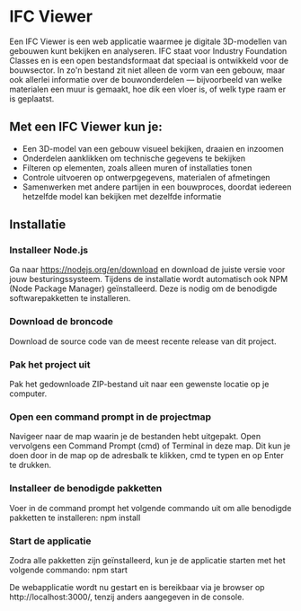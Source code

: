 # IFC Viewer

Een IFC Viewer is een web applicatie waarmee je digitale 3D-modellen van gebouwen kunt bekijken en analyseren. IFC staat voor Industry Foundation Classes en is een open bestandsformaat dat speciaal is ontwikkeld voor de bouwsector. In zo'n bestand zit niet alleen de vorm van een gebouw, maar ook allerlei informatie over de bouwonderdelen — bijvoorbeeld van welke materialen een muur is gemaakt, hoe dik een vloer is, of welk type raam er is geplaatst.

## Met een IFC Viewer kun je:
- Een 3D-model van een gebouw visueel bekijken, draaien en inzoomen
- Onderdelen aanklikken om technische gegevens te bekijken
- Filteren op elementen, zoals alleen muren of installaties tonen
- Controle uitvoeren op ontwerpgegevens, materialen of afmetingen
- Samenwerken met andere partijen in een bouwproces, doordat iedereen hetzelfde model kan bekijken met dezelfde informatie

## Installatie

### Installeer Node.js
Ga naar https://nodejs.org/en/download en download de juiste versie voor jouw besturingssysteem. Tijdens de installatie wordt automatisch ook NPM (Node Package Manager) geïnstalleerd. Deze is nodig om de benodigde softwarepakketten te installeren.

### Download de broncode
Download de source code van de meest recente release van dit project.

### Pak het project uit
Pak het gedownloade ZIP-bestand uit naar een gewenste locatie op je computer.

### Open een command prompt in de projectmap
Navigeer naar de map waarin je de bestanden hebt uitgepakt. Open vervolgens een Command Prompt (cmd) of Terminal in deze map. Dit kun je doen door in de map op de adresbalk te klikken, cmd te typen en op Enter te drukken.

### Installeer de benodigde pakketten
Voer in de command prompt het volgende commando uit om alle benodigde pakketten te installeren: npm install

### Start de applicatie
Zodra alle pakketten zijn geïnstalleerd, kun je de applicatie starten met het volgende commando: npm start

De webapplicatie wordt nu gestart en is bereikbaar via je browser op http://localhost:3000/, tenzij anders aangegeven in de console.
